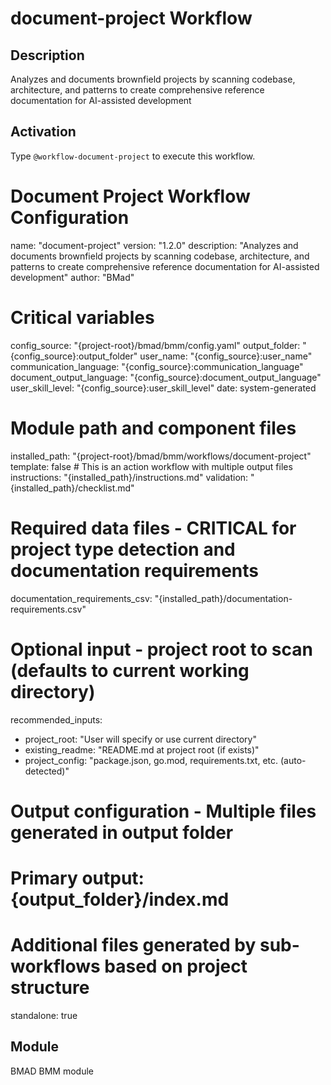 # document-project Workflow

## Description
Analyzes and documents brownfield projects by scanning codebase, architecture, and patterns to create comprehensive reference documentation for AI-assisted development

## Activation
Type `@workflow-document-project` to execute this workflow.

# Document Project Workflow Configuration
name: "document-project"
version: "1.2.0"
description: "Analyzes and documents brownfield projects by scanning codebase, architecture, and patterns to create comprehensive reference documentation for AI-assisted development"
author: "BMad"

# Critical variables
config_source: "{project-root}/bmad/bmm/config.yaml"
output_folder: "{config_source}:output_folder"
user_name: "{config_source}:user_name"
communication_language: "{config_source}:communication_language"
document_output_language: "{config_source}:document_output_language"
user_skill_level: "{config_source}:user_skill_level"
date: system-generated

# Module path and component files
installed_path: "{project-root}/bmad/bmm/workflows/document-project"
template: false # This is an action workflow with multiple output files
instructions: "{installed_path}/instructions.md"
validation: "{installed_path}/checklist.md"

# Required data files - CRITICAL for project type detection and documentation requirements
documentation_requirements_csv: "{installed_path}/documentation-requirements.csv"

# Optional input - project root to scan (defaults to current working directory)
recommended_inputs:
  - project_root: "User will specify or use current directory"
  - existing_readme: "README.md at project root (if exists)"
  - project_config: "package.json, go.mod, requirements.txt, etc. (auto-detected)"
# Output configuration - Multiple files generated in output folder
# Primary output: {output_folder}/index.md
# Additional files generated by sub-workflows based on project structure

standalone: true


## Module
BMAD BMM module

